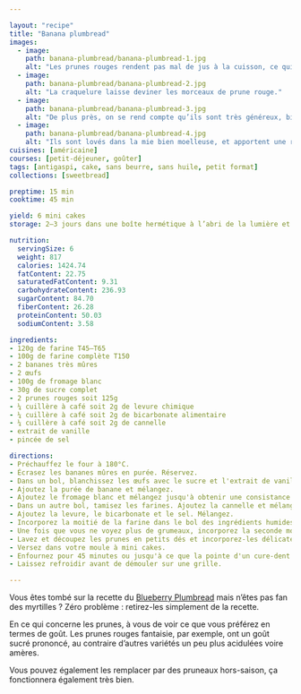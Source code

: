 ```yaml
---

layout: "recipe"
title: "Banana plumbread"
images:
  - image:
    path: banana-plumbread/banana-plumbread-1.jpg
    alt: "Les prunes rouges rendent pas mal de jus à la cuisson, ce qui rend le bread bien humide sur le dessus."
  - image:
    path: banana-plumbread/banana-plumbread-2.jpg
    alt: "La craquelure laisse deviner les morceaux de prune rouge."
  - image:
    path: banana-plumbread/banana-plumbread-3.jpg
    alt: "De plus près, on se rend compte qu’ils sont très généreux, bien reluisants."
  - image:
    path: banana-plumbread/banana-plumbread-4.jpg
    alt: "Ils sont lovés dans la mie bien moelleuse, et apportent une résistance à la mache, du croquant, pas du fondant."
cuisines: [américaine]
courses: [petit-déjeuner, goûter]
tags: [antigaspi, cake, sans beurre, sans huile, petit format]
collections: [sweetbread]

preptime: 15 min
cooktime: 45 min

yield: 6 mini cakes
storage: 2–3 jours dans une boîte hermétique à l’abri de la lumière et de la chaleur. 5 jours au frigo. 2 mois au congélateur.

nutrition:
  servingSize: 6
  weight: 817
  calories: 1424.74
  fatContent: 22.75
  saturatedFatContent: 9.31
  carbohydrateContent: 236.93
  sugarContent: 84.70
  fiberContent: 26.28
  proteinContent: 50.03
  sodiumContent: 3.58

ingredients:
- 120g de farine T45–T65
- 100g de farine complète T150
- 2 bananes très mûres
- 2 œufs
- 100g de fromage blanc
- 30g de sucre complet
- 2 prunes rouges soit 125g
- ¼ cuillère à café soit 2g de levure chimique
- ¼ cuillère à café soit 2g de bicarbonate alimentaire
- ¼ cuillère à café soit 2g de cannelle
- extrait de vanille
- pincée de sel

directions:
- Préchauffez le four à 180°C.
- Écrasez les bananes mûres en purée. Réservez.
- Dans un bol, blanchissez les œufs avec le sucre et l'extrait de vanille. 
- Ajoutez la purée de banane et mélangez.
- Ajoutez le fromage blanc et mélangez jusqu'à obtenir une consistance bien homogène.
- Dans un autre bol, tamisez les farines. Ajoutez la cannelle et mélangez.
- Ajoutez la levure, le bicarbonate et le sel. Mélangez. 
- Incorporez la moitié de la farine dans le bol des ingrédients humides à la maryse. 
- Une fois que vous ne voyez plus de grumeaux, incorporez la seconde moitié. Réservez. 
- Lavez et découpez les prunes en petits dés et incorporez-les délicatement à la maryse.
- Versez dans votre moule à mini cakes. 
- Enfournez pour 45 minutes ou jusqu'à ce que la pointe d'un cure-dent ressorte sèche. 
- Laissez refroidir avant de démouler sur une grille. 

---
```


Vous êtes tombé sur la recette du [Blueberry Plumbread](bb-plumbread.html) mais n’êtes pas fan des myrtilles&nbsp;? Zéro problème&nbsp;: retirez-les simplement de la recette.

En ce qui concerne les prunes, à vous de voir ce que vous préférez en termes de goût. Les prunes rouges fantaisie, par exemple, ont un goût sucré prononcé, au contraire d’autres variétés un peu plus acidulées voire amères.

Vous pouvez également les remplacer par des pruneaux hors-saison, ça fonctionnera également très bien.